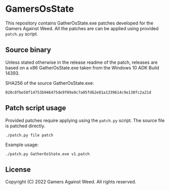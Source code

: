 GamersOsState
=============
This repository contains GatherOsState.exe patches developed for the Gamers
Against Weed. All the patches are can be applied using provided `patch.py`
script.

Source binary
-------------
Unless stated otherwise in the release readme of the patch, releases are based
on a x86 GatherOsState.exe taken from the Windows 10 ADK Build 14393.

SHA256 of the source GatherOsState.exe:
```
028c8fbe58f14753b946475de9f09a9c7a05fd62e81a1339614c9e138fc2a21d
```

Patch script usage
------------------
Provided patches require applying using the `patch.py` script. The source file
is patched directly.

```
./patch.py file patch
```

Example usage:
```
./patch.py GatherOsState.exe v1.patch
```

License
-------
Copyright (C) 2022 Gamers Against Weed. All rights reserved.
